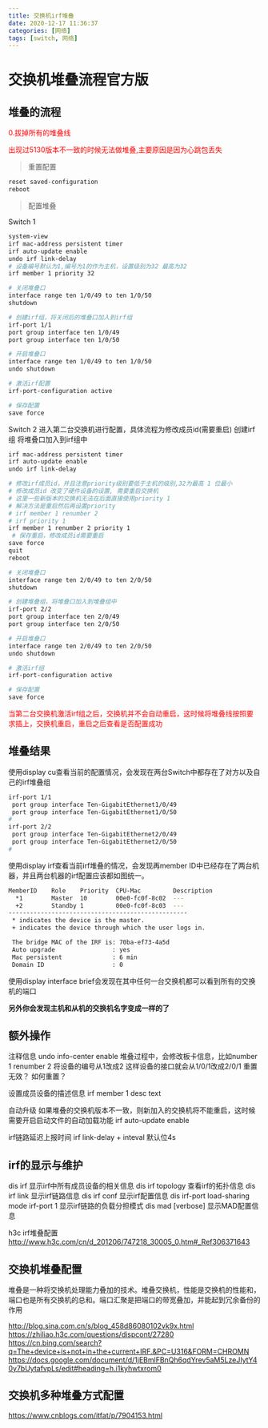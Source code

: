 ```yaml
---
title: 交换机irf堆叠
date: 2020-12-17 11:36:37
categories: [网络]  
tags: [switch, 网络]
---
```



<!-- more -->

# 交换机堆叠流程官方版
## 堆叠的流程
<font color='red'>0.拔掉所有的堆叠线</font> 

<font color='red'>出现过5130版本不一致的时候无法做堆叠,主要原因是因为心跳包丢失</font>

> 重置配置
```bash
reset saved-configuration
reboot
```
> 配置堆叠

Switch 1

```bash
system-view
irf mac-address persistent timer
irf auto-update enable
undo irf link-delay
# 设备编号默认为1,编号为1的作为主机，设置级别为32 最高为32
irf member 1 priority 32

# 关闭堆叠口
interface range ten 1/0/49 to ten 1/0/50
shutdown

# 创建irf组，将关闭后的堆叠口加入到irf组
irf-port 1/1
port group interface ten 1/0/49
port group interface ten 1/0/50

# 开启堆叠口
interface range ten 1/0/49 to ten 1/0/50
undo shutdown

# 激活irf配置
irf-port-configuration active

# 保存配置
save force
```

Switch 2
进入第二台交换机进行配置，具体流程为修改成员id(需要重启) 创建irf组 将堆叠口加入到irf组中

```bash
irf mac-address persistent timer
irf auto-update enable
undo irf link-delay

# 修改irf成员id，并且注意priority级别要低于主机的级别,32为最高 1 位最小
# 修改成员id 改变了硬件设备的设置, 需要重启交换机
# 这里一些新版本的交换机无法在后面直接使用priority 1 
# 解决方法是重启然后再设置priority
# irf member 1 renumber 2
# irf priority 1
irf member 1 renumber 2 priority 1 
 # 保存重启，修改成员id需要重启
save force
quit
reboot

# 关闭堆叠口
interface range ten 2/0/49 to ten 2/0/50
shutdown

# 创建堆叠组，将堆叠口加入到堆叠组中
irf-port 2/2
port group interface ten 2/0/49
port group interface ten 2/0/50

# 开启堆叠口
interface range ten 2/0/49 to ten 2/0/50
undo shutdown

# 激活irf组
irf-port-configuration active

# 保存配置 
save force
```

<font color='red'>当第二台交换机激活irf组之后，交换机并不会自动重启，这时候将堆叠线按照要求插上，交换机重启，重启之后查看是否配置成功</font>


## 堆叠结果
使用display cu查看当前的配置情况，会发现在两台Switch中都存在了对方以及自己的irf堆叠组
```bash
irf-port 1/1
 port group interface Ten-GigabitEthernet1/0/49
 port group interface Ten-GigabitEthernet1/0/50
#
irf-port 2/2
 port group interface Ten-GigabitEthernet2/0/49
 port group interface Ten-GigabitEthernet2/0/50
#   
```

使用display irf查看当前irf堆叠的情况，会发现再member ID中已经存在了两台机器，并且两台机器的irf配置应该都如图统一。
```bash
MemberID    Role    Priority  CPU-Mac         Description
  *1        Master  10        00e0-fc0f-8c02  ---
  +2        Standby 1         00e0-fc0f-8c03  ---
--------------------------------------------------
 * indicates the device is the master.
 + indicates the device through which the user logs in.

 The bridge MAC of the IRF is: 70ba-ef73-4a5d
 Auto upgrade                : yes
 Mac persistent              : 6 min
 Domain ID                   : 0
```

使用display interface brief会发现在其中任何一台交换机都可以看到所有的交换机的端口

**另外你会发现主机和从机的交换机名字变成一样的了**







## 额外操作
注释信息
undo info-center enable
堆叠过程中，会修改板卡信息，比如number 1 renumber 2 将设备的编号从1改成2  这样设备的接口就会从1/0/1改成2/0/1 重置无效？ 如何重置？


设置成员设备的描述信息
irf member 1 desc text 

自动升级
如果堆叠的交换机版本不一致，则新加入的交换机将不能重启，这时候需要开启启动文件的自动加载功能
irf auto-update enable

irf链路延迟上报时间
irf link-delay + inteval  默认位4s

## irf的显示与维护
dis irf 显示irf中所有成员设备的相关信息
dis irf topology 查看irf的拓扑信息
dis irf link 显示irf链路信息
dis irf conf 显示irf配置信息
dis irf-port load-sharing mode irf-port 1 显示irf链路的负载分担模式
dis mad [verbose] 显示MAD配置信息

h3c irf堆叠配置 http://www.h3c.com/cn/d_201206/747218_30005_0.htm#_Ref306371643


## 交换机堆叠配置
堆叠是一种将交换机处理能力叠加的技术。堆叠交换机，性能是交换机的性能和，端口也是所有交换机的总和。端口汇聚是把端口的带宽叠加，并能起到冗余备份的作用

http://blog.sina.com.cn/s/blog_458d86080102vk9x.html
https://zhiliao.h3c.com/questions/dispcont/27280
https://cn.bing.com/search?q=The+device+is+not+in+the+current+IRF.&PC=U316&FORM=CHROMN
https://docs.google.com/document/d/1jEBmlFBnQh6qdYrev5aM5LzeJIytY40y7bUytafvpLs/edit#heading=h.i1kyhwtxrom0




## 交换机多种堆叠方式配置
https://www.cnblogs.com/itfat/p/7904153.html
